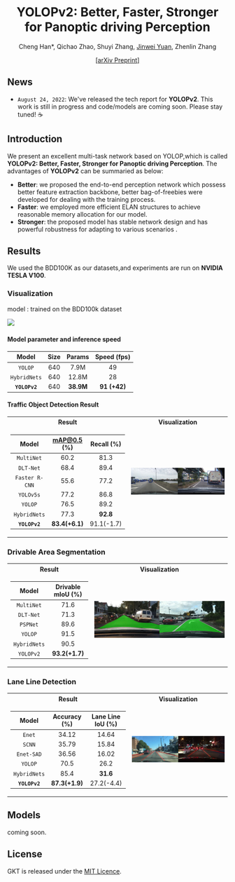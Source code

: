 
<div align="center">
<h1> YOLOPv2: Better, Faster, Stronger for Panoptic driving Perception </h1>
<!-- <--!span><font size="5", > Efficient and Robust 2D-to-BEV Representation Learning via Geometry-guided Kernel Transformer
</font></span> -->

  Cheng Han*, Qichao Zhao, Shuyi Zhang,   <a href="https://scholar.google.com/citations?user=pCY-bikAAAAJ&hl=zh-CN">Jinwei Yuan</a>, Zhenlin Zhang

<div><a href="https://arxiv.org/pdf/2206.04584.pdf">[arXiv Preprint]</a></div> 

</div>

## News

* `August 24, 2022`: We've released the tech report for **YOLOPv2**. This work is still in progress and code/models are coming soon. Please stay tuned! ☕️

## Introduction

We present an excellent multi-task network based on YOLOP,which is called **YOLOPv2: Better, Faster, Stronger for Panoptic driving Perception**.
The advantages of **YOLOPv2** can be summaried as below:
* **Better**: we proposed the end-to-end perception network which possess better feature extraction backbone, better bag-of-freebies were developed for dealing with the training process.
* **Faster**: we employed more efficient ELAN structures to achieve reasonable memory allocation for our  model. 
* **Stronger**: the proposed model has stable network design and has powerful robustness for adapting to various scenarios .
## Results
We used the BDD100K as our datasets,and experiments are run on **NVIDIA TESLA V100**.

### Visualization
model : trained on the BDD100k dataset
<td><img src=images/together_video.gif/></td>
  
  



#### Model parameter and inference speed
|        Model       |    Size     |   Params   |  Speed (fps) |
|:------------------:|:-----------:|:----------:|:-----------:|
|       `YOLOP`      |     640     |    7.9M    |     49      |
|     `HybridNets`   |     640     |    12.8M   |     28      |
|    **`YOLOPv2`**   |     640     |  **38.9M** |   **91 (+42)**    |


#### Traffic Object Detection Result
<table>
<tr><th>Result </th><th>Visualization</th></tr>
<tr><td>
  

|        Model       |     mAP@0.5 (%)   |Recall (%)  |
|:------------------:|:------------:|:---------------:|
|     `MultiNet`     |        60.2      |   81.3     |  
|      `DLT-Net`     |        68.4      |  89.4     |
|   `Faster R-CNN`   |          55.6      | 77.2     |
|      `YOLOv5s`     |         77.2      | 86.8     |
|       `YOLOP`      |        76.5      | 89.2     |   
|     `HybridNets`   |          77.3      | **92.8**   | 
|    **`YOLOPv2`**   |       **83.4(+6.1)**    |   91.1(-1.7)     |

</td><td>

<!-- ### Visualization -->
<img src="images/veh3.jpg" width="50%" /><img src="images/veh2.jpg" width="50%" />

</td></tr> </table>

### Drivable Area Segmentation
<table>
<tr><th>Result </th><th>Visualization</th></tr>
<tr><td>

|       Model      | Drivable mIoU (%) |
|:----------------:|:-----------------:|
|    `MultiNet`    |        71.6       |
|     `DLT-Net`    |        71.3       |
|     `PSPNet`     |        89.6       |
|      `YOLOP`     |        91.5       |
|     `HybridNets` |        90.5       |
|     `YOLOPv2`    |   **93.2(+1.7)**  |

</td><td>

<!-- ### Visualization -->
<img src="images/fs3.jpg" width="50%" /><img src="images/fs2.jpg" width="50%" />

</td></tr> </table>

### Lane Line Detection
<table>
<tr><th>Result </th><th>Visualization</th></tr>
<tr><td>

|      Model       | Accuracy (%) | Lane Line IoU (%) |
|:----------------:|:------------:|:-----------------:|
|      `Enet`      |     34.12    |       14.64       |
|      `SCNN`      |     35.79    |       15.84       |
|    `Enet-SAD`    |     36.56    |       16.02       |
|      `YOLOP`     |     70.5     |        26.2       |
|   `HybridNets`   |     85.4     |        **31.6**     |
|    **`YOLOPv2`** |   **87.3(+1.9)**   |      27.2(-4.4)  |
  
</td><td>

<!-- ### Visualization -->
<img src="images/lane3.jpg" width="50%" /><img src="images/lane2.jpg" width="50%" />

</td></tr> </table>



## Models

coming soon.

<!-- ## Usage
coming soon. -->


## License

GKT is released under the [MIT Licence](LICENSE).

<!-- ## Citation
If you find YOLOPv2 is useful in your research or applications, please consider giving us a star &#127775; and citing it by the following BibTeX entry.
```bibtex
@article{GeokernelTransformer,
  title={Efficient and Robust 2D-to-BEV Representation Learning via Geometry-guided Kernel Transformer},
  author={Chen, Shaoyu and Cheng, Tianheng and Wang, Xinggang and Meng, Wenming and Zhang, Qian and Liu, Wenyu},
  journal={arXiv preprint arXiv:2206.04584},
  year={2022}
}
``` -->

